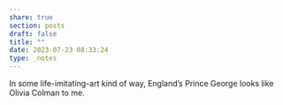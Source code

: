 ```yaml
---
share: true
section: posts
draft: false
title: ""
date: 2023-07-23 08:33:24
type: _notes
---
```


In some life-imitating-art kind of way, England’s Prince George looks like Olivia Colman to me. 
